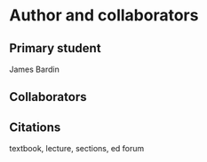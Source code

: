 Author and collaborators
========================

Primary student
---------------

James Bardin

Collaborators
-------------



Citations
---------

textbook, lecture, sections, ed forum
